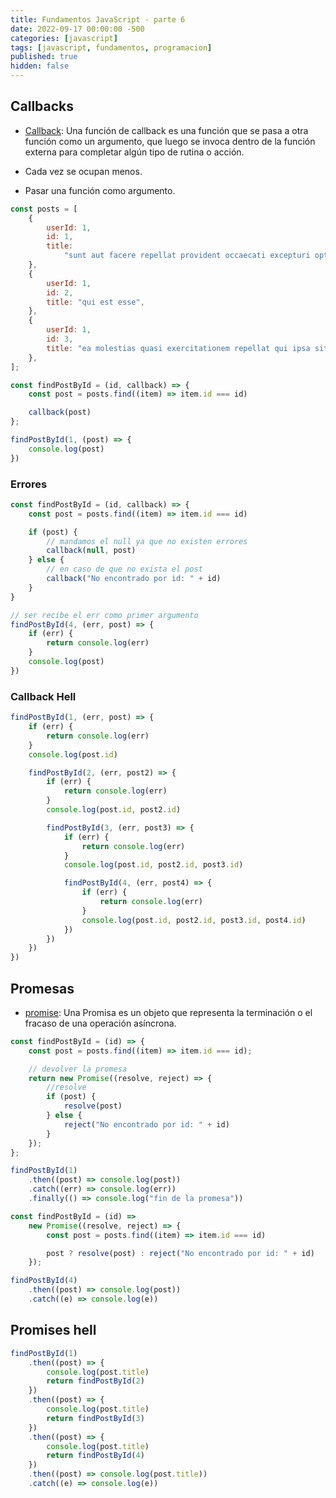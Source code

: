 ```yaml
---
title: Fundamentos JavaScript - parte 6
date: 2022-09-17 00:00:00 -500
categories: [javascript]
tags: [javascript, fundamentos, programacion]
published: true
hidden: false
---
```


## Callbacks

- [Callback](https://developer.mozilla.org/es/docs/Glossary/Callback_function): Una función de callback es una función que se pasa a otra función como un argumento, que luego se invoca dentro de la función externa para completar algún tipo de rutina o acción.

- Cada vez se ocupan menos.
- Pasar una función como argumento.


```javascript
const posts = [
    {
        userId: 1,
        id: 1,
        title:
            "sunt aut facere repellat provident occaecati excepturi optio reprehenderit",
    },
    {
        userId: 1,
        id: 2,
        title: "qui est esse",
    },
    {
        userId: 1,
        id: 3,
        title: "ea molestias quasi exercitationem repellat qui ipsa sit aut",
    },
];
```

  

```javascript
const findPostById = (id, callback) => {
    const post = posts.find((item) => item.id === id)

    callback(post)
};

findPostById(1, (post) => {
    console.log(post)
})
```

  

### Errores

```javascript
const findPostById = (id, callback) => {
    const post = posts.find((item) => item.id === id)

    if (post) {
        // mandamos el null ya que no existen errores
        callback(null, post)
    } else {
        // en caso de que no exista el post
        callback("No encontrado por id: " + id)
    }
}

// ser recibe el err como primer argumento
findPostById(4, (err, post) => {
    if (err) {
        return console.log(err)
    }
    console.log(post)
})
```

  

### Callback Hell

```javascript
findPostById(1, (err, post) => {
    if (err) {
        return console.log(err)
    }
    console.log(post.id)

    findPostById(2, (err, post2) => {
        if (err) {
            return console.log(err)
        }
        console.log(post.id, post2.id)

        findPostById(3, (err, post3) => {
            if (err) {
                return console.log(err)
            }
            console.log(post.id, post2.id, post3.id)

            findPostById(4, (err, post4) => {
                if (err) {
                    return console.log(err)
                }
                console.log(post.id, post2.id, post3.id, post4.id)
            })
        })
    })
})
```  

## Promesas

- [promise](https://developer.mozilla.org/es/docs/Web/JavaScript/Guide/Using_promises): Una Promisa es un objeto que representa la terminación o el fracaso de una operación asíncrona.

  

```javascript
const findPostById = (id) => {
    const post = posts.find((item) => item.id === id);

    // devolver la promesa
    return new Promise((resolve, reject) => {
        //resolve
        if (post) {
            resolve(post)
        } else {
            reject("No encontrado por id: " + id)
        }
    });
};

findPostById(1)
    .then((post) => console.log(post))
    .catch((err) => console.log(err))
    .finally(() => console.log("fin de la promesa"))
```


```javascript
const findPostById = (id) =>
    new Promise((resolve, reject) => {
        const post = posts.find((item) => item.id === id)

        post ? resolve(post) : reject("No encontrado por id: " + id)
    });

findPostById(4)
    .then((post) => console.log(post))
    .catch((e) => console.log(e))
```

  

## Promises hell

```javascript
findPostById(1)
    .then((post) => {
        console.log(post.title)
        return findPostById(2)
    })
    .then((post) => {
        console.log(post.title)
        return findPostById(3)
    })
    .then((post) => {
        console.log(post.title)
        return findPostById(4)
    })
    .then((post) => console.log(post.title))
    .catch((e) => console.log(e))
```